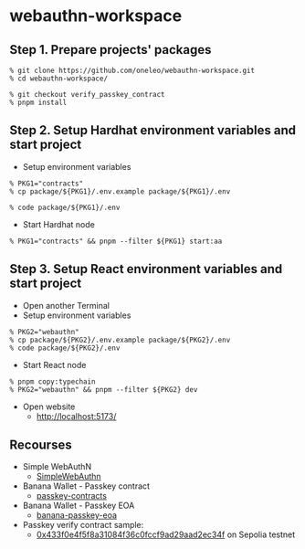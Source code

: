 # webauthn-workspace

## Step 1. Prepare projects' packages

```
% git clone https://github.com/oneleo/webauthn-workspace.git
% cd webauthn-workspace/

% git checkout verify_passkey_contract
% pnpm install
```

## Step 2. Setup Hardhat environment variables and start project

- Setup environment variables

```
% PKG1="contracts"
% cp package/${PKG1}/.env.example package/${PKG1}/.env

% code package/${PKG1}/.env
```

- Start Hardhat node

```
% PKG1="contracts" && pnpm --filter ${PKG1} start:aa
```

## Step 3. Setup React environment variables and start project

- Open another Terminal
- Setup environment variables

```
% PKG2="webauthn"
% cp package/${PKG2}/.env.example package/${PKG2}/.env
% code package/${PKG2}/.env
```

- Start React node

```
% pnpm copy:typechain
% PKG2="webauthn" && pnpm --filter ${PKG2} dev
```

- Open website
  - [http://localhost:5173/](http://localhost:5173/)

## Recourses

- Simple WebAuthN
  - [SimpleWebAuthn](https://github.com/MasterKale/SimpleWebAuthn)
- Banana Wallet - Passkey contract
  - [passkey-contracts](https://github.com/Banana-Wallet/passkey-contracts)
- Banana Wallet - Passkey EOA
  - [banana-passkey-eoa](https://github.com/Banana-Wallet/banana-passkey-eoa)
- Passkey verify contract sample:
  - [0x433f0e4f5f8a31084f36c0fccf9ad29aad2ec34f](https://sepolia.etherscan.io/address/0x433f0e4f5f8a31084f36c0fccf9ad29aad2ec34f#readContract) on Sepolia testnet
